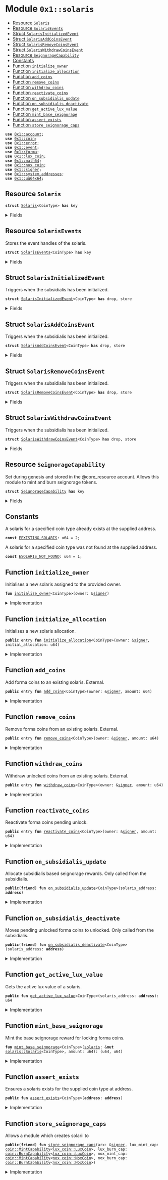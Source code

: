 
<a name="0x1_solaris"></a>

# Module `0x1::solaris`



-  [Resource `Solaris`](#0x1_solaris_Solaris)
-  [Resource `SolarisEvents`](#0x1_solaris_SolarisEvents)
-  [Struct `SolarisInitializedEvent`](#0x1_solaris_SolarisInitializedEvent)
-  [Struct `SolarisAddCoinsEvent`](#0x1_solaris_SolarisAddCoinsEvent)
-  [Struct `SolarisRemoveCoinsEvent`](#0x1_solaris_SolarisRemoveCoinsEvent)
-  [Struct `SolarisWithdrawCoinsEvent`](#0x1_solaris_SolarisWithdrawCoinsEvent)
-  [Resource `SeignorageCapability`](#0x1_solaris_SeignorageCapability)
-  [Constants](#@Constants_0)
-  [Function `initialize_owner`](#0x1_solaris_initialize_owner)
-  [Function `initialize_allocation`](#0x1_solaris_initialize_allocation)
-  [Function `add_coins`](#0x1_solaris_add_coins)
-  [Function `remove_coins`](#0x1_solaris_remove_coins)
-  [Function `withdraw_coins`](#0x1_solaris_withdraw_coins)
-  [Function `reactivate_coins`](#0x1_solaris_reactivate_coins)
-  [Function `on_subsidialis_update`](#0x1_solaris_on_subsidialis_update)
-  [Function `on_subsidialis_deactivate`](#0x1_solaris_on_subsidialis_deactivate)
-  [Function `get_active_lux_value`](#0x1_solaris_get_active_lux_value)
-  [Function `mint_base_seignorage`](#0x1_solaris_mint_base_seignorage)
-  [Function `assert_exists`](#0x1_solaris_assert_exists)
-  [Function `store_seignorage_caps`](#0x1_solaris_store_seignorage_caps)


<pre><code><b>use</b> <a href="account.md#0x1_account">0x1::account</a>;
<b>use</b> <a href="coin.md#0x1_coin">0x1::coin</a>;
<b>use</b> <a href="../../std/doc/error.md#0x1_error">0x1::error</a>;
<b>use</b> <a href="event.md#0x1_event">0x1::event</a>;
<b>use</b> <a href="forma.md#0x1_forma">0x1::forma</a>;
<b>use</b> <a href="lux_coin.md#0x1_lux_coin">0x1::lux_coin</a>;
<b>use</b> <a href="../../std/doc/math64.md#0x1_math64">0x1::math64</a>;
<b>use</b> <a href="nox_coin.md#0x1_nox_coin">0x1::nox_coin</a>;
<b>use</b> <a href="../../std/doc/signer.md#0x1_signer">0x1::signer</a>;
<b>use</b> <a href="system_addresses.md#0x1_system_addresses">0x1::system_addresses</a>;
<b>use</b> <a href="../../std/doc/uq64x64.md#0x1_uq64x64">0x1::uq64x64</a>;
</code></pre>



<a name="0x1_solaris_Solaris"></a>

## Resource `Solaris`



<pre><code><b>struct</b> <a href="solaris.md#0x1_solaris_Solaris">Solaris</a>&lt;CoinType&gt; <b>has</b> key
</code></pre>



<details>
<summary>Fields</summary>


<dl>
<dt>
<code>owner_address: <b>address</b></code>
</dt>
<dd>
 Address of the owner of the solaris.
</dd>
<dt>
<code>active_lux: <a href="coin.md#0x1_coin_Coin">coin::Coin</a>&lt;<a href="lux_coin.md#0x1_lux_coin_LuxCoin">lux_coin::LuxCoin</a>&gt;</code>
</dt>
<dd>
 Active lux.
</dd>
<dt>
<code>pending_active_lux: <a href="coin.md#0x1_coin_Coin">coin::Coin</a>&lt;<a href="lux_coin.md#0x1_lux_coin_LuxCoin">lux_coin::LuxCoin</a>&gt;</code>
</dt>
<dd>
 Lux pending activation. Occurs every epoch.
</dd>
<dt>
<code>active_nox: <a href="coin.md#0x1_coin_Coin">coin::Coin</a>&lt;<a href="nox_coin.md#0x1_nox_coin_NoxCoin">nox_coin::NoxCoin</a>&gt;</code>
</dt>
<dd>
 Active nox.
</dd>
<dt>
<code>pending_active_nox: <a href="coin.md#0x1_coin_Coin">coin::Coin</a>&lt;<a href="nox_coin.md#0x1_nox_coin_NoxCoin">nox_coin::NoxCoin</a>&gt;</code>
</dt>
<dd>
 Nox pending activation. Occurs every epoch where ARX > 1.
</dd>
<dt>
<code>locked_forma: <a href="coin.md#0x1_coin_Coin">coin::Coin</a>&lt;CoinType&gt;</code>
</dt>
<dd>
 Locked forma coins.
</dd>
<dt>
<code>pending_unlocked_forma: <a href="coin.md#0x1_coin_Coin">coin::Coin</a>&lt;CoinType&gt;</code>
</dt>
<dd>
 Forma coins pending unlock.
</dd>
<dt>
<code>unlocked_forma: <a href="coin.md#0x1_coin_Coin">coin::Coin</a>&lt;CoinType&gt;</code>
</dt>
<dd>
 Unlocked forma coins.
</dd>
<dt>
<code>time_remaining: u64</code>
</dt>
<dd>
 The time remaining until the forma coins are withdrawable.
</dd>
</dl>


</details>

<a name="0x1_solaris_SolarisEvents"></a>

## Resource `SolarisEvents`

Stores the event handles of the solaris.


<pre><code><b>struct</b> <a href="solaris.md#0x1_solaris_SolarisEvents">SolarisEvents</a>&lt;CoinType&gt; <b>has</b> key
</code></pre>



<details>
<summary>Fields</summary>


<dl>
<dt>
<code>solaris_initialized_events: <a href="event.md#0x1_event_EventHandle">event::EventHandle</a>&lt;<a href="solaris.md#0x1_solaris_SolarisInitializedEvent">solaris::SolarisInitializedEvent</a>&lt;CoinType&gt;&gt;</code>
</dt>
<dd>

</dd>
<dt>
<code>solaris_add_coins_events: <a href="event.md#0x1_event_EventHandle">event::EventHandle</a>&lt;<a href="solaris.md#0x1_solaris_SolarisAddCoinsEvent">solaris::SolarisAddCoinsEvent</a>&lt;CoinType&gt;&gt;</code>
</dt>
<dd>

</dd>
<dt>
<code>solaris_remove_coins_events: <a href="event.md#0x1_event_EventHandle">event::EventHandle</a>&lt;<a href="solaris.md#0x1_solaris_SolarisRemoveCoinsEvent">solaris::SolarisRemoveCoinsEvent</a>&lt;CoinType&gt;&gt;</code>
</dt>
<dd>

</dd>
<dt>
<code>solaris_withdraw_coins_events: <a href="event.md#0x1_event_EventHandle">event::EventHandle</a>&lt;<a href="solaris.md#0x1_solaris_SolarisWithdrawCoinsEvent">solaris::SolarisWithdrawCoinsEvent</a>&lt;CoinType&gt;&gt;</code>
</dt>
<dd>

</dd>
</dl>


</details>

<a name="0x1_solaris_SolarisInitializedEvent"></a>

## Struct `SolarisInitializedEvent`

Triggers when the subsidialis has been initialized.


<pre><code><b>struct</b> <a href="solaris.md#0x1_solaris_SolarisInitializedEvent">SolarisInitializedEvent</a>&lt;CoinType&gt; <b>has</b> drop, store
</code></pre>



<details>
<summary>Fields</summary>


<dl>
<dt>
<code>owner_address: <b>address</b></code>
</dt>
<dd>

</dd>
</dl>


</details>

<a name="0x1_solaris_SolarisAddCoinsEvent"></a>

## Struct `SolarisAddCoinsEvent`

Triggers when the subsidialis has been initialized.


<pre><code><b>struct</b> <a href="solaris.md#0x1_solaris_SolarisAddCoinsEvent">SolarisAddCoinsEvent</a>&lt;CoinType&gt; <b>has</b> drop, store
</code></pre>



<details>
<summary>Fields</summary>


<dl>
<dt>
<code>solaris_address: <b>address</b></code>
</dt>
<dd>

</dd>
<dt>
<code>lux_mint_amount: u64</code>
</dt>
<dd>

</dd>
<dt>
<code>nox_mint_amount: u64</code>
</dt>
<dd>

</dd>
<dt>
<code>added_amount: u64</code>
</dt>
<dd>

</dd>
</dl>


</details>

<a name="0x1_solaris_SolarisRemoveCoinsEvent"></a>

## Struct `SolarisRemoveCoinsEvent`

Triggers when the subsidialis has been initialized.


<pre><code><b>struct</b> <a href="solaris.md#0x1_solaris_SolarisRemoveCoinsEvent">SolarisRemoveCoinsEvent</a>&lt;CoinType&gt; <b>has</b> drop, store
</code></pre>



<details>
<summary>Fields</summary>


<dl>
<dt>
<code>solaris_address: <b>address</b></code>
</dt>
<dd>

</dd>
<dt>
<code>lux_burn_amount: u64</code>
</dt>
<dd>

</dd>
<dt>
<code>nox_burn_amount: u64</code>
</dt>
<dd>

</dd>
<dt>
<code>removed_amount: u64</code>
</dt>
<dd>

</dd>
</dl>


</details>

<a name="0x1_solaris_SolarisWithdrawCoinsEvent"></a>

## Struct `SolarisWithdrawCoinsEvent`

Triggers when the subsidialis has been initialized.


<pre><code><b>struct</b> <a href="solaris.md#0x1_solaris_SolarisWithdrawCoinsEvent">SolarisWithdrawCoinsEvent</a>&lt;CoinType&gt; <b>has</b> drop, store
</code></pre>



<details>
<summary>Fields</summary>


<dl>
<dt>
<code>solaris_address: <b>address</b></code>
</dt>
<dd>

</dd>
<dt>
<code>withdrawn_amount: u64</code>
</dt>
<dd>

</dd>
</dl>


</details>

<a name="0x1_solaris_SeignorageCapability"></a>

## Resource `SeignorageCapability`

Set during genesis and stored in the @core_resource account.
Allows this module to mint and burn seignorage tokens.


<pre><code><b>struct</b> <a href="solaris.md#0x1_solaris_SeignorageCapability">SeignorageCapability</a> <b>has</b> key
</code></pre>



<details>
<summary>Fields</summary>


<dl>
<dt>
<code>lux_mint_cap: <a href="coin.md#0x1_coin_MintCapability">coin::MintCapability</a>&lt;<a href="lux_coin.md#0x1_lux_coin_LuxCoin">lux_coin::LuxCoin</a>&gt;</code>
</dt>
<dd>

</dd>
<dt>
<code>lux_burn_cap: <a href="coin.md#0x1_coin_BurnCapability">coin::BurnCapability</a>&lt;<a href="lux_coin.md#0x1_lux_coin_LuxCoin">lux_coin::LuxCoin</a>&gt;</code>
</dt>
<dd>

</dd>
<dt>
<code>nox_mint_cap: <a href="coin.md#0x1_coin_MintCapability">coin::MintCapability</a>&lt;<a href="nox_coin.md#0x1_nox_coin_NoxCoin">nox_coin::NoxCoin</a>&gt;</code>
</dt>
<dd>

</dd>
<dt>
<code>nox_burn_cap: <a href="coin.md#0x1_coin_BurnCapability">coin::BurnCapability</a>&lt;<a href="nox_coin.md#0x1_nox_coin_NoxCoin">nox_coin::NoxCoin</a>&gt;</code>
</dt>
<dd>

</dd>
</dl>


</details>

<a name="@Constants_0"></a>

## Constants


<a name="0x1_solaris_EEXISTING_SOLARIS"></a>

A solaris for a specified coin type already exists at the supplied address.


<pre><code><b>const</b> <a href="solaris.md#0x1_solaris_EEXISTING_SOLARIS">EEXISTING_SOLARIS</a>: u64 = 2;
</code></pre>



<a name="0x1_solaris_ESOLARIS_NOT_FOUND"></a>

A solaris for a specified coin type was not found at the supplied address.


<pre><code><b>const</b> <a href="solaris.md#0x1_solaris_ESOLARIS_NOT_FOUND">ESOLARIS_NOT_FOUND</a>: u64 = 1;
</code></pre>



<a name="0x1_solaris_initialize_owner"></a>

## Function `initialize_owner`

Initialises a new solaris assigned to the provided owner.


<pre><code><b>fun</b> <a href="solaris.md#0x1_solaris_initialize_owner">initialize_owner</a>&lt;CoinType&gt;(owner: &<a href="../../std/doc/signer.md#0x1_signer">signer</a>)
</code></pre>



<details>
<summary>Implementation</summary>


<pre><code><b>fun</b> <a href="solaris.md#0x1_solaris_initialize_owner">initialize_owner</a>&lt;CoinType&gt;(owner: &<a href="../../std/doc/signer.md#0x1_signer">signer</a>) {
	// Ensure a <a href="forma.md#0x1_forma">forma</a> <b>exists</b> for this <a href="solaris.md#0x1_solaris">solaris</a>.
	<a href="forma.md#0x1_forma_assert_exists">forma::assert_exists</a>&lt;CoinType&gt;();
	// Ensure a <a href="solaris.md#0x1_solaris">solaris</a> does not already exist for this owner.
	<b>let</b> owner_address = <a href="../../std/doc/signer.md#0x1_signer_address_of">signer::address_of</a>(owner);
	<b>assert</b>!(!<b>exists</b>&lt;<a href="solaris.md#0x1_solaris_Solaris">Solaris</a>&lt;CoinType&gt;&gt;(owner_address), <a href="../../std/doc/error.md#0x1_error_already_exists">error::already_exists</a>(<a href="solaris.md#0x1_solaris_EEXISTING_SOLARIS">EEXISTING_SOLARIS</a>));
	// Initialise a new <a href="solaris.md#0x1_solaris">solaris</a> and <b>move</b> <b>to</b> owner.
	<b>move_to</b>(owner, <a href="solaris.md#0x1_solaris_Solaris">Solaris</a> {
	    owner_address,
	    active_lux: <a href="coin.md#0x1_coin_zero">coin::zero</a>&lt;LuxCoin&gt;(),
	    pending_active_lux: <a href="coin.md#0x1_coin_zero">coin::zero</a>&lt;LuxCoin&gt;(),
	    active_nox: <a href="coin.md#0x1_coin_zero">coin::zero</a>&lt;NoxCoin&gt;(),
	    pending_active_nox: <a href="coin.md#0x1_coin_zero">coin::zero</a>&lt;NoxCoin&gt;(),
	    locked_forma: <a href="coin.md#0x1_coin_zero">coin::zero</a>&lt;CoinType&gt;(),
	    pending_unlocked_forma: <a href="coin.md#0x1_coin_zero">coin::zero</a>&lt;CoinType&gt;(),
	    unlocked_forma: <a href="coin.md#0x1_coin_zero">coin::zero</a>&lt;CoinType&gt;(),
	    time_remaining: 0,
	});
	<b>let</b> solaris_events = <a href="solaris.md#0x1_solaris_SolarisEvents">SolarisEvents</a>&lt;CoinType&gt; {
	    solaris_initialized_events: <a href="account.md#0x1_account_new_event_handle">account::new_event_handle</a>(owner),
	    solaris_add_coins_events: <a href="account.md#0x1_account_new_event_handle">account::new_event_handle</a>(owner),
	    solaris_remove_coins_events: <a href="account.md#0x1_account_new_event_handle">account::new_event_handle</a>(owner),
	    solaris_withdraw_coins_events: <a href="account.md#0x1_account_new_event_handle">account::new_event_handle</a>(owner),
	};
	<a href="event.md#0x1_event_emit_event">event::emit_event</a>(
	    &<b>mut</b> solaris_events.solaris_initialized_events,
	    <a href="solaris.md#0x1_solaris_SolarisInitializedEvent">SolarisInitializedEvent</a>&lt;CoinType&gt; {
		owner_address,
	    },
	);
	<b>move_to</b>(owner, solaris_events);
}
</code></pre>



</details>

<a name="0x1_solaris_initialize_allocation"></a>

## Function `initialize_allocation`

Initialises a new solaris allocation.


<pre><code><b>public</b> entry <b>fun</b> <a href="solaris.md#0x1_solaris_initialize_allocation">initialize_allocation</a>&lt;CoinType&gt;(owner: &<a href="../../std/doc/signer.md#0x1_signer">signer</a>, initial_allocation: u64)
</code></pre>



<details>
<summary>Implementation</summary>


<pre><code><b>public</b> entry <b>fun</b> <a href="solaris.md#0x1_solaris_initialize_allocation">initialize_allocation</a>&lt;CoinType&gt;(owner: &<a href="../../std/doc/signer.md#0x1_signer">signer</a>, initial_allocation: u64)
	<b>acquires</b> <a href="solaris.md#0x1_solaris_SeignorageCapability">SeignorageCapability</a>, <a href="solaris.md#0x1_solaris_Solaris">Solaris</a>, <a href="solaris.md#0x1_solaris_SolarisEvents">SolarisEvents</a>
{
	<a href="solaris.md#0x1_solaris_initialize_owner">initialize_owner</a>&lt;CoinType&gt;(owner);

	<b>if</b> (initial_allocation &gt; 0) {
	    <a href="solaris.md#0x1_solaris_add_coins">add_coins</a>&lt;CoinType&gt;(owner, initial_allocation);
	}
}
</code></pre>



</details>

<a name="0x1_solaris_add_coins"></a>

## Function `add_coins`

Add forma coins to an existing solaris. External.


<pre><code><b>public</b> entry <b>fun</b> <a href="solaris.md#0x1_solaris_add_coins">add_coins</a>&lt;CoinType&gt;(owner: &<a href="../../std/doc/signer.md#0x1_signer">signer</a>, amount: u64)
</code></pre>



<details>
<summary>Implementation</summary>


<pre><code><b>public</b> entry <b>fun</b> <a href="solaris.md#0x1_solaris_add_coins">add_coins</a>&lt;CoinType&gt;(owner: &<a href="../../std/doc/signer.md#0x1_signer">signer</a>, amount: u64)
	<b>acquires</b> <a href="solaris.md#0x1_solaris_SeignorageCapability">SeignorageCapability</a>, <a href="solaris.md#0x1_solaris_Solaris">Solaris</a>, <a href="solaris.md#0x1_solaris_SolarisEvents">SolarisEvents</a>
{
	<b>let</b> solaris_address = <a href="../../std/doc/signer.md#0x1_signer_address_of">signer::address_of</a>(owner);
	<a href="solaris.md#0x1_solaris_assert_exists">assert_exists</a>&lt;CoinType&gt;(solaris_address);

	// Withdraw the specified amount of <a href="forma.md#0x1_forma">forma</a> coins from the owners wallet.
	<b>let</b> coins = <a href="coin.md#0x1_coin_withdraw">coin::withdraw</a>&lt;CoinType&gt;(owner, amount);

	// Check that the <a href="coin.md#0x1_coin">coin</a> value is != 0.
	<b>let</b> amount = <a href="coin.md#0x1_coin_value">coin::value</a>(&coins);
	<b>if</b> (amount == 0) {
	    // Otherwise burn the 0 coins.
	    <a href="coin.md#0x1_coin_destroy_zero">coin::destroy_zero</a>(coins);
	    <b>return</b>
	};

	// Store the added coins into the <a href="solaris.md#0x1_solaris">solaris</a>.
	<b>let</b> <a href="solaris.md#0x1_solaris">solaris</a> = <b>borrow_global_mut</b>&lt;<a href="solaris.md#0x1_solaris_Solaris">Solaris</a>&lt;CoinType&gt;&gt;(solaris_address);
	<a href="coin.md#0x1_coin_merge">coin::merge</a>&lt;CoinType&gt;(&<b>mut</b> <a href="solaris.md#0x1_solaris">solaris</a>.locked_forma, coins);

	// Mint the base seignorage reward for locking <a href="forma.md#0x1_forma">forma</a> coins.
	<b>let</b> (lux_mint_amount, nox_mint_amount) = <a href="solaris.md#0x1_solaris_mint_base_seignorage">mint_base_seignorage</a>&lt;CoinType&gt;(<a href="solaris.md#0x1_solaris">solaris</a>, amount);

	<b>let</b> solaris_events = <b>borrow_global_mut</b>&lt;<a href="solaris.md#0x1_solaris_SolarisEvents">SolarisEvents</a>&lt;CoinType&gt;&gt;(solaris_address);
	<a href="event.md#0x1_event_emit_event">event::emit_event</a>(
	    &<b>mut</b> solaris_events.solaris_add_coins_events,
	    <a href="solaris.md#0x1_solaris_SolarisAddCoinsEvent">SolarisAddCoinsEvent</a>&lt;CoinType&gt; {
		solaris_address,
		lux_mint_amount,
		nox_mint_amount,
		added_amount: amount,
	    },
	);
}
</code></pre>



</details>

<a name="0x1_solaris_remove_coins"></a>

## Function `remove_coins`

Remove forma coins from an existing solaris. External.


<pre><code><b>public</b> entry <b>fun</b> <a href="solaris.md#0x1_solaris_remove_coins">remove_coins</a>&lt;CoinType&gt;(owner: &<a href="../../std/doc/signer.md#0x1_signer">signer</a>, amount: u64)
</code></pre>



<details>
<summary>Implementation</summary>


<pre><code><b>public</b> entry <b>fun</b> <a href="solaris.md#0x1_solaris_remove_coins">remove_coins</a>&lt;CoinType&gt;(owner: &<a href="../../std/doc/signer.md#0x1_signer">signer</a>, amount: u64)
	<b>acquires</b> <a href="solaris.md#0x1_solaris_SeignorageCapability">SeignorageCapability</a>, <a href="solaris.md#0x1_solaris_Solaris">Solaris</a>, <a href="solaris.md#0x1_solaris_SolarisEvents">SolarisEvents</a>
{
	// Short-circuit <b>if</b> amount <b>to</b> remove is 0 so that no events are emitted.
	<b>if</b> (amount == 0) {
	    <b>return</b>
	};
	
	// Fetch the <a href="solaris.md#0x1_solaris">solaris</a> assigned <b>to</b> the current owner.
	<b>let</b> solaris_address = <a href="../../std/doc/signer.md#0x1_signer_address_of">signer::address_of</a>(owner);
	<a href="solaris.md#0x1_solaris_assert_exists">assert_exists</a>&lt;CoinType&gt;(solaris_address);
	<b>let</b> <a href="solaris.md#0x1_solaris">solaris</a> = <b>borrow_global_mut</b>&lt;<a href="solaris.md#0x1_solaris_Solaris">Solaris</a>&lt;CoinType&gt;&gt;(solaris_address);
	
	// Cap the amount <b>to</b> unlock by the maximum locked <a href="forma.md#0x1_forma">forma</a> coins.
	<b>let</b> locked_amount = <a href="coin.md#0x1_coin_value">coin::value</a>(&<a href="solaris.md#0x1_solaris">solaris</a>.locked_forma);
	<b>let</b> remove_amount = <a href="../../std/doc/math64.md#0x1_math64_min">math64::min</a>(amount, locked_amount);
	// Return <b>if</b> the amount is 0.
	<b>if</b> (amount == 0) {
	    <b>return</b>
	};
	// Move locked removed coins <b>to</b> pending unlocked. When the lockup cycle expires they will be
	// moved <b>to</b> unlocked and become withdrawable.
	<b>let</b> removed_coins = <a href="coin.md#0x1_coin_extract">coin::extract</a>(&<b>mut</b> <a href="solaris.md#0x1_solaris">solaris</a>.locked_forma, remove_amount);
	<a href="coin.md#0x1_coin_merge">coin::merge</a>&lt;CoinType&gt;(&<b>mut</b> <a href="solaris.md#0x1_solaris">solaris</a>.pending_unlocked_forma, removed_coins);

	// Compute (locked_amount / remove_amount) in order <b>to</b> calculate how much seignorage should be
	// burned for unlocking.
	<b>let</b> seignorage_burn_fraction = <a href="../../std/doc/uq64x64.md#0x1_uq64x64_decode">uq64x64::decode</a>(<a href="../../std/doc/uq64x64.md#0x1_uq64x64_fraction">uq64x64::fraction</a>(locked_amount, remove_amount));

	// Burn a (active_nox_amount / seignorage_burn_fraction) of nox.
	<b>let</b> nox_burn_cap = &<b>borrow_global</b>&lt;<a href="solaris.md#0x1_solaris_SeignorageCapability">SeignorageCapability</a>&gt;(@arx).nox_burn_cap;
	<b>let</b> nox_amount = <a href="coin.md#0x1_coin_value">coin::value</a>(&<a href="solaris.md#0x1_solaris">solaris</a>.active_nox);
	<b>let</b> nox_burn_amount = <a href="../../std/doc/uq64x64.md#0x1_uq64x64_decode">uq64x64::decode</a>(<a href="../../std/doc/uq64x64.md#0x1_uq64x64_fraction">uq64x64::fraction</a>(nox_amount, seignorage_burn_fraction));
	<b>let</b> nox_coins = <a href="coin.md#0x1_coin_extract">coin::extract</a>(&<b>mut</b> <a href="solaris.md#0x1_solaris">solaris</a>.active_nox, nox_burn_amount);
	<a href="coin.md#0x1_coin_burn">coin::burn</a>(nox_coins, nox_burn_cap);

	// Burn a (active_lux_amount / seignorage_burn_fraction) of lux.
	<b>let</b> lux_burn_cap = &<b>borrow_global</b>&lt;<a href="solaris.md#0x1_solaris_SeignorageCapability">SeignorageCapability</a>&gt;(@arx).lux_burn_cap;
	<b>let</b> lux_amount = <a href="coin.md#0x1_coin_value">coin::value</a>(&<a href="solaris.md#0x1_solaris">solaris</a>.active_lux);
	<b>let</b> lux_burn_amount = <a href="../../std/doc/uq64x64.md#0x1_uq64x64_decode">uq64x64::decode</a>(<a href="../../std/doc/uq64x64.md#0x1_uq64x64_fraction">uq64x64::fraction</a>(lux_amount, seignorage_burn_fraction));
	<b>let</b> lux_coins = <a href="coin.md#0x1_coin_extract">coin::extract</a>(&<b>mut</b> <a href="solaris.md#0x1_solaris">solaris</a>.active_lux, lux_burn_amount);
	<a href="coin.md#0x1_coin_burn">coin::burn</a>(lux_coins, lux_burn_cap);

	<b>let</b> solaris_events = <b>borrow_global_mut</b>&lt;<a href="solaris.md#0x1_solaris_SolarisEvents">SolarisEvents</a>&lt;CoinType&gt;&gt;(solaris_address);
	<a href="event.md#0x1_event_emit_event">event::emit_event</a>(
	    &<b>mut</b> solaris_events.solaris_remove_coins_events,
	    <a href="solaris.md#0x1_solaris_SolarisRemoveCoinsEvent">SolarisRemoveCoinsEvent</a>&lt;CoinType&gt; {
		solaris_address,
		lux_burn_amount,
		nox_burn_amount,
		removed_amount: remove_amount,
	    },
	);
}
</code></pre>



</details>

<a name="0x1_solaris_withdraw_coins"></a>

## Function `withdraw_coins`

Withdraw unlocked coins from an existing solaris. External.


<pre><code><b>public</b> entry <b>fun</b> <a href="solaris.md#0x1_solaris_withdraw_coins">withdraw_coins</a>&lt;CoinType&gt;(owner: &<a href="../../std/doc/signer.md#0x1_signer">signer</a>, amount: u64)
</code></pre>



<details>
<summary>Implementation</summary>


<pre><code><b>public</b> entry <b>fun</b> <a href="solaris.md#0x1_solaris_withdraw_coins">withdraw_coins</a>&lt;CoinType&gt;(owner: &<a href="../../std/doc/signer.md#0x1_signer">signer</a>, amount: u64)
	<b>acquires</b> <a href="solaris.md#0x1_solaris_Solaris">Solaris</a>, <a href="solaris.md#0x1_solaris_SolarisEvents">SolarisEvents</a>
{
	// Check that the amount <b>to</b> withdraw != 0, otherwise <b>return</b>.
	<b>if</b> (amount == 0) {
	    <b>return</b>
	};

	// Fetch the <a href="solaris.md#0x1_solaris">solaris</a> assigned <b>to</b> the current owner.
	<b>let</b> solaris_address = <a href="../../std/doc/signer.md#0x1_signer_address_of">signer::address_of</a>(owner);
	<a href="solaris.md#0x1_solaris_assert_exists">assert_exists</a>&lt;CoinType&gt;(solaris_address);
	<b>let</b> <a href="solaris.md#0x1_solaris">solaris</a> = <b>borrow_global_mut</b>&lt;<a href="solaris.md#0x1_solaris_Solaris">Solaris</a>&lt;CoinType&gt;&gt;(solaris_address);

	// Compute the amount <b>to</b> withdraw capped by the unlocked amount.
	<b>let</b> unlocked_amount = <a href="coin.md#0x1_coin_value">coin::value</a>(&<a href="solaris.md#0x1_solaris">solaris</a>.unlocked_forma);
	<b>let</b> withdraw_amount = <a href="../../std/doc/math64.md#0x1_math64_min">math64::min</a>(amount, unlocked_amount);
	// Check that the withdrawn amount is non-zero, otherwise <b>return</b>.
	<b>if</b> (withdraw_amount == 0) {
	    <b>return</b>
	};

	// Move unlocked coins <b>to</b> owner.
	<b>let</b> withdrawn_coins = <a href="coin.md#0x1_coin_extract">coin::extract</a>(&<b>mut</b> <a href="solaris.md#0x1_solaris">solaris</a>.unlocked_forma, withdraw_amount);
	<a href="coin.md#0x1_coin_deposit">coin::deposit</a>&lt;CoinType&gt;(<a href="../../std/doc/signer.md#0x1_signer_address_of">signer::address_of</a>(owner), withdrawn_coins);

	<b>let</b> solaris_events = <b>borrow_global_mut</b>&lt;<a href="solaris.md#0x1_solaris_SolarisEvents">SolarisEvents</a>&lt;CoinType&gt;&gt;(solaris_address);
	<a href="event.md#0x1_event_emit_event">event::emit_event</a>(
	    &<b>mut</b> solaris_events.solaris_withdraw_coins_events,
	    <a href="solaris.md#0x1_solaris_SolarisWithdrawCoinsEvent">SolarisWithdrawCoinsEvent</a>&lt;CoinType&gt; {
		solaris_address,
		withdrawn_amount: withdraw_amount,
	    },
	);
}
</code></pre>



</details>

<a name="0x1_solaris_reactivate_coins"></a>

## Function `reactivate_coins`

Reactivate forma coins pending unlock.


<pre><code><b>public</b> entry <b>fun</b> <a href="solaris.md#0x1_solaris_reactivate_coins">reactivate_coins</a>&lt;CoinType&gt;(owner: &<a href="../../std/doc/signer.md#0x1_signer">signer</a>, amount: u64)
</code></pre>



<details>
<summary>Implementation</summary>


<pre><code><b>public</b> entry <b>fun</b> <a href="solaris.md#0x1_solaris_reactivate_coins">reactivate_coins</a>&lt;CoinType&gt;(owner: &<a href="../../std/doc/signer.md#0x1_signer">signer</a>, amount: u64)
	<b>acquires</b> <a href="solaris.md#0x1_solaris_SeignorageCapability">SeignorageCapability</a>, <a href="solaris.md#0x1_solaris_Solaris">Solaris</a>
{
	// Check that the amount <b>to</b> reactivate != 0, otherwise <b>return</b>.
	<b>if</b> (amount == 0) {
	    <b>return</b>
	};

	// Fetch the <a href="solaris.md#0x1_solaris">solaris</a> assigned <b>to</b> the current owner.
	<b>let</b> solaris_address = <a href="../../std/doc/signer.md#0x1_signer_address_of">signer::address_of</a>(owner);
	<a href="solaris.md#0x1_solaris_assert_exists">assert_exists</a>&lt;CoinType&gt;(solaris_address);
	<b>let</b> <a href="solaris.md#0x1_solaris">solaris</a> = <b>borrow_global_mut</b>&lt;<a href="solaris.md#0x1_solaris_Solaris">Solaris</a>&lt;CoinType&gt;&gt;(solaris_address);

	// Compute the amount <b>to</b> reactivate capped by the pending unlocked amount.
	<b>let</b> pending_unlocked_amount = <a href="coin.md#0x1_coin_value">coin::value</a>(&<a href="solaris.md#0x1_solaris">solaris</a>.pending_unlocked_forma);
	<b>let</b> reactivate_amount = <a href="../../std/doc/math64.md#0x1_math64_min">math64::min</a>(amount, pending_unlocked_amount);
	// Check that the reactivate amount is non-zero, otherwise <b>return</b>.
	<b>if</b> (reactivate_amount == 0) {
	    <b>return</b>
	};

	// Move pending unlocked <b>to</b> active.
	<b>let</b> reactivated_coins = <a href="coin.md#0x1_coin_extract">coin::extract</a>(&<b>mut</b> <a href="solaris.md#0x1_solaris">solaris</a>.pending_unlocked_forma, reactivate_amount);
	<a href="coin.md#0x1_coin_merge">coin::merge</a>&lt;CoinType&gt;(&<b>mut</b> <a href="solaris.md#0x1_solaris">solaris</a>.locked_forma, reactivated_coins);

	// Re-assign seignorage <b>to</b> reactivated coins.
	<b>let</b> (_, _) = <a href="solaris.md#0x1_solaris_mint_base_seignorage">mint_base_seignorage</a>&lt;CoinType&gt;(<a href="solaris.md#0x1_solaris">solaris</a>, reactivate_amount);
}
</code></pre>



</details>

<a name="0x1_solaris_on_subsidialis_update"></a>

## Function `on_subsidialis_update`

Allocate subsidialis based seignorage rewards. Only called from the subsidialis.


<pre><code><b>public</b>(<b>friend</b>) <b>fun</b> <a href="solaris.md#0x1_solaris_on_subsidialis_update">on_subsidialis_update</a>&lt;CoinType&gt;(solaris_address: <b>address</b>)
</code></pre>



<details>
<summary>Implementation</summary>


<pre><code><b>public</b>(<b>friend</b>) <b>fun</b> <a href="solaris.md#0x1_solaris_on_subsidialis_update">on_subsidialis_update</a>&lt;CoinType&gt;(solaris_address: <b>address</b>)
	<b>acquires</b> <a href="solaris.md#0x1_solaris_Solaris">Solaris</a>, <a href="solaris.md#0x1_solaris_SeignorageCapability">SeignorageCapability</a>
{
	// Since it is possible for a member of the <a href="subsidialis.md#0x1_subsidialis">subsidialis</a> <b>to</b> own only one type of <a href="forma.md#0x1_forma">forma</a> amongst
	// multiple, <b>if</b> a <a href="solaris.md#0x1_solaris">solaris</a> does not exist at `solaris_address` we simply <b>assume</b> this <a href="solaris.md#0x1_solaris">solaris</a>
	// does not instantiate a <a href="forma.md#0x1_forma">forma</a> of the given `CoinType`.
	<b>if</b> (!<b>exists</b>&lt;<a href="solaris.md#0x1_solaris_Solaris">Solaris</a>&lt;CoinType&gt;&gt;(solaris_address)) {
	    <b>return</b>
	};

	// Fetch the <a href="solaris.md#0x1_solaris">solaris</a> assigned <b>to</b> the current owner.
	<b>let</b> <a href="solaris.md#0x1_solaris">solaris</a> = <b>borrow_global_mut</b>&lt;<a href="solaris.md#0x1_solaris_Solaris">Solaris</a>&lt;CoinType&gt;&gt;(solaris_address);

	// Pending active nox is moved <b>to</b> active (generated by the <a href="moneta.md#0x1_moneta">moneta</a>)
	<b>let</b> pending_nox_amount = <a href="coin.md#0x1_coin_value">coin::value</a>(&<a href="solaris.md#0x1_solaris">solaris</a>.pending_active_nox);
	<b>let</b> pending_nox = <a href="coin.md#0x1_coin_extract">coin::extract</a>(&<b>mut</b> <a href="solaris.md#0x1_solaris">solaris</a>.pending_active_nox, pending_nox_amount);
	<a href="coin.md#0x1_coin_merge">coin::merge</a>(&<b>mut</b> <a href="solaris.md#0x1_solaris">solaris</a>.active_nox, pending_nox);

	// Pending active lux is moved <b>to</b> active (generated per epoch by held nox)
	<b>let</b> pending_lux_amount = <a href="coin.md#0x1_coin_value">coin::value</a>(&<a href="solaris.md#0x1_solaris">solaris</a>.pending_active_lux);
	<b>let</b> pending_lux = <a href="coin.md#0x1_coin_extract">coin::extract</a>(&<b>mut</b> <a href="solaris.md#0x1_solaris">solaris</a>.pending_active_lux, pending_lux_amount);
	<a href="coin.md#0x1_coin_merge">coin::merge</a>(&<b>mut</b> <a href="solaris.md#0x1_solaris">solaris</a>.active_lux, pending_lux);

	// Each active nox is used <b>to</b> generate 1/10000th of a pending_active lux
	<b>let</b> active_nox_value = <a href="coin.md#0x1_coin_value">coin::value</a>(&<a href="solaris.md#0x1_solaris">solaris</a>.active_nox);
	<b>let</b> pending_lux_reward = <a href="../../std/doc/uq64x64.md#0x1_uq64x64_decode">uq64x64::decode</a>(<a href="../../std/doc/uq64x64.md#0x1_uq64x64_fraction">uq64x64::fraction</a>(active_nox_value, 10000));
	<b>let</b> lux_mint_cap = &<b>borrow_global</b>&lt;<a href="solaris.md#0x1_solaris_SeignorageCapability">SeignorageCapability</a>&gt;(@arx).lux_mint_cap;
	<b>let</b> lux_reward = <a href="coin.md#0x1_coin_mint">coin::mint</a>(pending_lux_reward, lux_mint_cap);
	<a href="coin.md#0x1_coin_merge">coin::merge</a>(&<b>mut</b> <a href="solaris.md#0x1_solaris">solaris</a>.pending_active_lux, lux_reward);
}
</code></pre>



</details>

<a name="0x1_solaris_on_subsidialis_deactivate"></a>

## Function `on_subsidialis_deactivate`

Moves pending unlocked forma coins to unlocked. Only called from the subsidialis.


<pre><code><b>public</b>(<b>friend</b>) <b>fun</b> <a href="solaris.md#0x1_solaris_on_subsidialis_deactivate">on_subsidialis_deactivate</a>&lt;CoinType&gt;(solaris_address: <b>address</b>)
</code></pre>



<details>
<summary>Implementation</summary>


<pre><code><b>public</b>(<b>friend</b>) <b>fun</b> <a href="solaris.md#0x1_solaris_on_subsidialis_deactivate">on_subsidialis_deactivate</a>&lt;CoinType&gt;(solaris_address: <b>address</b>)
	<b>acquires</b> <a href="solaris.md#0x1_solaris_Solaris">Solaris</a>
{
	// Since it is possible for a member of the <a href="subsidialis.md#0x1_subsidialis">subsidialis</a> <b>to</b> own only one type of <a href="forma.md#0x1_forma">forma</a> amongst
	// multiple, <b>if</b> a <a href="solaris.md#0x1_solaris">solaris</a> does not exist at `solaris_address` we simply <b>assume</b> this <a href="solaris.md#0x1_solaris">solaris</a>
	// does not instantiate a <a href="forma.md#0x1_forma">forma</a> of the given `CoinType`.
	<b>if</b> (!<b>exists</b>&lt;<a href="solaris.md#0x1_solaris_Solaris">Solaris</a>&lt;CoinType&gt;&gt;(solaris_address)) {
	    <b>return</b>
	};

	// Fetch the <a href="solaris.md#0x1_solaris">solaris</a> assigned <b>to</b> the current owner.
	<b>let</b> <a href="solaris.md#0x1_solaris">solaris</a> = <b>borrow_global_mut</b>&lt;<a href="solaris.md#0x1_solaris_Solaris">Solaris</a>&lt;CoinType&gt;&gt;(solaris_address);

	// Pending unlocked <a href="forma.md#0x1_forma">forma</a> coins are moved <b>to</b> unlocked
	<b>let</b> amount = <a href="coin.md#0x1_coin_value">coin::value</a>(&<a href="solaris.md#0x1_solaris">solaris</a>.pending_unlocked_forma);
	<b>let</b> pending_unlocked_forma = <a href="coin.md#0x1_coin_extract">coin::extract</a>(&<b>mut</b> <a href="solaris.md#0x1_solaris">solaris</a>.pending_unlocked_forma, amount);
	<a href="coin.md#0x1_coin_merge">coin::merge</a>(&<b>mut</b> <a href="solaris.md#0x1_solaris">solaris</a>.unlocked_forma, pending_unlocked_forma);
}
</code></pre>



</details>

<a name="0x1_solaris_get_active_lux_value"></a>

## Function `get_active_lux_value`

Gets the active lux value of a solaris.


<pre><code><b>public</b> <b>fun</b> <a href="solaris.md#0x1_solaris_get_active_lux_value">get_active_lux_value</a>&lt;CoinType&gt;(solaris_address: <b>address</b>): u64
</code></pre>



<details>
<summary>Implementation</summary>


<pre><code><b>public</b> <b>fun</b> <a href="solaris.md#0x1_solaris_get_active_lux_value">get_active_lux_value</a>&lt;CoinType&gt;(solaris_address: <b>address</b>): u64
	<b>acquires</b> <a href="solaris.md#0x1_solaris_Solaris">Solaris</a>
{
	<b>if</b> (!<b>exists</b>&lt;<a href="solaris.md#0x1_solaris_Solaris">Solaris</a>&lt;CoinType&gt;&gt;(solaris_address)) {
	    <b>return</b> 0
	};
	<b>let</b> <a href="solaris.md#0x1_solaris">solaris</a> = <b>borrow_global</b>&lt;<a href="solaris.md#0x1_solaris_Solaris">Solaris</a>&lt;CoinType&gt;&gt;(solaris_address);
	<a href="coin.md#0x1_coin_value">coin::value</a>(&<a href="solaris.md#0x1_solaris">solaris</a>.active_lux)
}
</code></pre>



</details>

<a name="0x1_solaris_mint_base_seignorage"></a>

## Function `mint_base_seignorage`

Mint the base seignorage reward for locking forma coins.


<pre><code><b>fun</b> <a href="solaris.md#0x1_solaris_mint_base_seignorage">mint_base_seignorage</a>&lt;CoinType&gt;(<a href="solaris.md#0x1_solaris">solaris</a>: &<b>mut</b> <a href="solaris.md#0x1_solaris_Solaris">solaris::Solaris</a>&lt;CoinType&gt;, amount: u64): (u64, u64)
</code></pre>



<details>
<summary>Implementation</summary>


<pre><code><b>fun</b> <a href="solaris.md#0x1_solaris_mint_base_seignorage">mint_base_seignorage</a>&lt;CoinType&gt;(<a href="solaris.md#0x1_solaris">solaris</a>: &<b>mut</b> <a href="solaris.md#0x1_solaris_Solaris">Solaris</a>&lt;CoinType&gt;, amount: u64): (u64, u64)
	<b>acquires</b> <a href="solaris.md#0x1_solaris_SeignorageCapability">SeignorageCapability</a>
{
	// Mint amount * lux_incentive coins.
	<b>let</b> lux_incentive = <a href="forma.md#0x1_forma_get_lux_incentive">forma::get_lux_incentive</a>&lt;CoinType&gt;();
	<b>let</b> lux_mint_amount = amount * lux_incentive;
	<b>let</b> lux_mint_cap = &<b>borrow_global</b>&lt;<a href="solaris.md#0x1_solaris_SeignorageCapability">SeignorageCapability</a>&gt;(@arx).lux_mint_cap;
	<b>let</b> lux_coins = <a href="coin.md#0x1_coin_mint">coin::mint</a>(lux_mint_amount, lux_mint_cap);
	// Store the lux coins in the active lux.
	<a href="coin.md#0x1_coin_merge">coin::merge</a>(&<b>mut</b> <a href="solaris.md#0x1_solaris">solaris</a>.active_lux, lux_coins);

	// Mint amount * nox_incentive coins.
	<b>let</b> nox_incentive = <a href="forma.md#0x1_forma_get_nox_incentive">forma::get_nox_incentive</a>&lt;CoinType&gt;();
	<b>let</b> nox_mint_amount = amount * nox_incentive;
	<b>let</b> nox_mint_cap = &<b>borrow_global</b>&lt;<a href="solaris.md#0x1_solaris_SeignorageCapability">SeignorageCapability</a>&gt;(@arx).nox_mint_cap;
	<b>let</b> nox_coins = <a href="coin.md#0x1_coin_mint">coin::mint</a>(amount * nox_incentive, nox_mint_cap);
	// Store the nox coins in the active nox.
	<a href="coin.md#0x1_coin_merge">coin::merge</a>(&<b>mut</b> <a href="solaris.md#0x1_solaris">solaris</a>.active_nox, nox_coins);

	(lux_mint_amount, nox_mint_amount)
}
</code></pre>



</details>

<a name="0x1_solaris_assert_exists"></a>

## Function `assert_exists`

Ensures a solaris exists for the supplied coin type at address.


<pre><code><b>public</b> <b>fun</b> <a href="solaris.md#0x1_solaris_assert_exists">assert_exists</a>&lt;CoinType&gt;(<b>address</b>: <b>address</b>)
</code></pre>



<details>
<summary>Implementation</summary>


<pre><code><b>public</b> <b>fun</b> <a href="solaris.md#0x1_solaris_assert_exists">assert_exists</a>&lt;CoinType&gt;(<b>address</b>: <b>address</b>) {
	<b>assert</b>!(<b>exists</b>&lt;<a href="solaris.md#0x1_solaris_Solaris">Solaris</a>&lt;CoinType&gt;&gt;(<b>address</b>), <a href="../../std/doc/error.md#0x1_error_not_found">error::not_found</a>(<a href="solaris.md#0x1_solaris_ESOLARIS_NOT_FOUND">ESOLARIS_NOT_FOUND</a>));
}
</code></pre>



</details>

<a name="0x1_solaris_store_seignorage_caps"></a>

## Function `store_seignorage_caps`

Allows a module which creates solarii to


<pre><code><b>public</b>(<b>friend</b>) <b>fun</b> <a href="solaris.md#0x1_solaris_store_seignorage_caps">store_seignorage_caps</a>(arx: &<a href="../../std/doc/signer.md#0x1_signer">signer</a>, lux_mint_cap: <a href="coin.md#0x1_coin_MintCapability">coin::MintCapability</a>&lt;<a href="lux_coin.md#0x1_lux_coin_LuxCoin">lux_coin::LuxCoin</a>&gt;, lux_burn_cap: <a href="coin.md#0x1_coin_BurnCapability">coin::BurnCapability</a>&lt;<a href="lux_coin.md#0x1_lux_coin_LuxCoin">lux_coin::LuxCoin</a>&gt;, nox_mint_cap: <a href="coin.md#0x1_coin_MintCapability">coin::MintCapability</a>&lt;<a href="nox_coin.md#0x1_nox_coin_NoxCoin">nox_coin::NoxCoin</a>&gt;, nox_burn_cap: <a href="coin.md#0x1_coin_BurnCapability">coin::BurnCapability</a>&lt;<a href="nox_coin.md#0x1_nox_coin_NoxCoin">nox_coin::NoxCoin</a>&gt;)
</code></pre>



<details>
<summary>Implementation</summary>


<pre><code><b>public</b>(<b>friend</b>) <b>fun</b> <a href="solaris.md#0x1_solaris_store_seignorage_caps">store_seignorage_caps</a>(
	arx: &<a href="../../std/doc/signer.md#0x1_signer">signer</a>,
	lux_mint_cap: MintCapability&lt;LuxCoin&gt;,
	lux_burn_cap: BurnCapability&lt;LuxCoin&gt;,
	nox_mint_cap: MintCapability&lt;NoxCoin&gt;,
	nox_burn_cap: BurnCapability&lt;NoxCoin&gt;,
) {
	<a href="system_addresses.md#0x1_system_addresses_assert_arx">system_addresses::assert_arx</a>(arx);
	<b>move_to</b>(arx, <a href="solaris.md#0x1_solaris_SeignorageCapability">SeignorageCapability</a> {
	    lux_mint_cap, lux_burn_cap, nox_mint_cap, nox_burn_cap,
	});
}
</code></pre>



</details>


[move-book]: https://move-language.github.io/move/introduction.html
